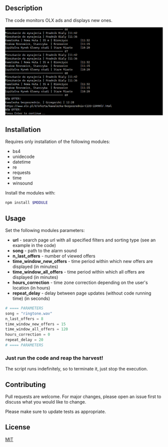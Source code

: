 ## Description

The code monitors OLX ads and displays new ones.

![alt text](title.png "Title")

## Installation

Requires only installation of the following modules:
- bs4
- unidecode
- datetime
- re
- requests
- time
- winsound

Install the modules with:
```bash
npm install $MODULE
```

## Usage

Set the following modules parameters:
- **url** - search page url with all specified filters and sorting type (see an example in the code)
- **song** - path to the alarm sound
- **n_last_offers** - number of viewed offers
- **time_window_new_offers** - time period within which new offers are displayed (in minutes)
- **time_window_all_offers** - time period within which all offers are displayed (in minutes)
- **hours_correction** - time zone correction depending on the user's location (in hours)
- **repeat_delay** - delay between page updates (without code running time) (in seconds)
```python
# ==== PARAMETERS
song = "ringtone.wav"
n_last_offers = 8
time_window_new_offers = 15
time_window_all_offers = 120
hours_correction = 0
repeat_delay = 20
# ==== PARAMETERS
```
### Just run the code and reap the harvest!

The script runs indefinitely, so to terminate it, just stop the execution.

## Contributing
Pull requests are welcome. For major changes, please open an issue first to discuss what you would like to change.

Please make sure to update tests as appropriate.

## License
[MIT](https://choosealicense.com/licenses/mit/)